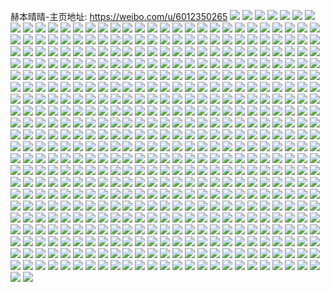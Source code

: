 赫本晴晴-主页地址: https://weibo.com/u/6012350265 
![](https://wx4.sinaimg.cn/mw2000/006yTcXnly1h8vmxw6qoqj32c0340x6q.jpg) 
![](https://wx4.sinaimg.cn/mw2000/006yTcXnly1h8vmymch4dj32c032tqv6.jpg) 
![](https://wx4.sinaimg.cn/mw2000/006yTcXnly1h8vmzm5c3tj32c033ye82.jpg) 
![](https://wx4.sinaimg.cn/mw2000/006yTcXnly1h8vmzrp50ij30mi0u0agr.jpg) 
![](https://wx4.sinaimg.cn/mw2000/006yTcXnly1h8n5w9a2ejj315m36ce81.jpg) 
![](https://wx4.sinaimg.cn/mw2000/006yTcXnly1h8n5wm4nonj30z136cb29.jpg) 
![](https://wx4.sinaimg.cn/mw2000/006yTcXnly1h8n5wr5y5wj324a36cqv6.jpg) 
![](https://wx4.sinaimg.cn/mw2000/006yTcXnly1h8n5w6uq0ej30xc3gwe81.jpg) 
![](https://wx4.sinaimg.cn/mw2000/006yTcXnly1h8n5we3m1cj30xc3rz4qq.jpg) 
![](https://wx4.sinaimg.cn/mw2000/006yTcXnly1h8n5wj3pcwj30xc3bbnpe.jpg) 
![](https://wx4.sinaimg.cn/mw2000/006yTcXnly1h8n5wswh3bj32c0340b2a.jpg) 
![](https://wx4.sinaimg.cn/mw2000/006yTcXnly1h8n5wtrzq2j32ps1j07wh.jpg) 
![](https://wx4.sinaimg.cn/mw2000/006yTcXnly1h8isolb5nqj32bu33rnpi.jpg) 
![](https://wx4.sinaimg.cn/mw2000/006yTcXnly1h8isor46woj32bu33r7wn.jpg) 
![](https://wx4.sinaimg.cn/mw2000/006yTcXnly1h7dwseg21wj32c02zhkjq.jpg) 
![](https://wx4.sinaimg.cn/mw2000/006yTcXnly1h75pypkv97j30u014l41w.jpg) 
![](https://wx4.sinaimg.cn/mw2000/006yTcXnly1h6w0ayoessj32dr3677b0.jpg) 
![](https://wx4.sinaimg.cn/mw2000/006yTcXnly1h6w0ajo56wj32dr367kjn.jpg) 
![](https://wx4.sinaimg.cn/mw2000/006yTcXnly1h6w0b8l1ftj315o334hb4.jpg) 
![](https://wx4.sinaimg.cn/mw2000/006yTcXnly1h6w0b9x26zj30qo1bfadp.jpg) 
![](https://wx4.sinaimg.cn/mw2000/006yTcXnly1h68xbtfipkj31n91t5qqe.jpg) 
![](https://wx4.sinaimg.cn/mw2000/006yTcXnly1h66j2odem4j32c03401kz.jpg) 
![](https://wx4.sinaimg.cn/mw2000/006yTcXnly1h66j2iwmebj32c02c0kjm.jpg) 
![](https://wx4.sinaimg.cn/mw2000/006yTcXnly1h66j2l8nj3j32801o0wml.jpg) 
![](https://wx4.sinaimg.cn/mw2000/006yTcXnly1h5p8erb22jj31400u013f.jpg) 
![](https://wx4.sinaimg.cn/mw2000/006yTcXnly1h5p8i6xoljj30u00xotk9.jpg) 
![](https://wx4.sinaimg.cn/mw2000/006yTcXnly1h5p8fxoywgj30u014047c.jpg) 
![](https://wx4.sinaimg.cn/mw2000/006yTcXnly1h5p8h8io6hj30u01187eh.jpg) 
![](https://wx4.sinaimg.cn/mw2000/006yTcXnly1h5p8fvod46j30u00zigv3.jpg) 
![](https://wx4.sinaimg.cn/mw2000/006yTcXnly1h5p8g619o4j30u0121tip.jpg) 
![](https://wx4.sinaimg.cn/mw2000/006yTcXnly1h5dn0yvt47j32c0340qv6.jpg) 
![](https://wx4.sinaimg.cn/mw2000/006yTcXnly1h5dn11xkrfj32c0340kjn.jpg) 
![](https://wx4.sinaimg.cn/mw2000/006yTcXnly1h5dn0vsaw0j32c0340x6r.jpg) 
![](https://wx4.sinaimg.cn/mw2000/006yTcXnly1h5dn289hkoj32c033z1kz.jpg) 
![](https://wx4.sinaimg.cn/mw2000/006yTcXnly1h46rvq41wvj30u0140ai1.jpg) 
![](https://wx4.sinaimg.cn/mw2000/006yTcXnly1h3lao6d163j31hc0u0ai6.jpg) 
![](https://wx4.sinaimg.cn/mw2000/006yTcXnly1h3crogdt2cj31o01mqx6p.jpg) 
![](https://wx4.sinaimg.cn/mw2000/006yTcXnly1h3crohtpv4j31o01o04qp.jpg) 
![](https://wx4.sinaimg.cn/mw2000/006yTcXnly1h34cli2g7lj30u00u0491.jpg) 
![](https://wx4.sinaimg.cn/mw2000/006yTcXnly1h2ryicrvgnj31o01z54qq.jpg) 
![](https://wx4.sinaimg.cn/mw2000/006yTcXnly1h173miapd8j327p2ybhdt.jpg) 
![](https://wx4.sinaimg.cn/mw2000/006yTcXnly1h173mkay68j327q33ynpe.jpg) 
![](https://wx4.sinaimg.cn/mw2000/006yTcXnly1h173ml52kzj329h30m4qq.jpg) 
![](https://wx4.sinaimg.cn/mw2000/006yTcXnly1h0fl8gkpscj30u00u0tke.jpg) 
![](https://wx4.sinaimg.cn/mw2000/006yTcXnly1h0fl8hjuiyj325s2vq4qs.jpg) 
![](https://wx4.sinaimg.cn/mw2000/006yTcXnly1h0bkrpsacrj325g25gqv6.jpg) 
![](https://wx4.sinaimg.cn/mw2000/006yTcXnly1h03qw4u10mj30u0140dpg.jpg) 
![](https://wx4.sinaimg.cn/mw2000/006yTcXnly1h03qw3ft4yj30u00zk44d.jpg) 
![](https://wx4.sinaimg.cn/mw2000/006yTcXnly1h03qw4619fj30u00u0qcm.jpg) 
![](https://wx4.sinaimg.cn/mw2000/006yTcXnly1h03qw7fw29j30u00u0440.jpg) 
![](https://wx4.sinaimg.cn/mw2000/006yTcXnly1h03qw5llevj30u0134tju.jpg) 
![](https://wx4.sinaimg.cn/mw2000/006yTcXnly1gzohipkhw3j31420u07cd.jpg) 
![](https://wx4.sinaimg.cn/mw2000/006yTcXnly1gzohiq96whj30u00u0467.jpg) 
![](https://wx4.sinaimg.cn/mw2000/006yTcXnly1gzkdm3urk3j30t00xate6.jpg) 
![](https://wx4.sinaimg.cn/mw2000/006yTcXnly1gzdyaracxcj33402c0qv7.jpg) 
![](https://wx4.sinaimg.cn/mw2000/006yTcXnly1gzdhf3tln6j30tz140n7y.jpg) 
![](https://wx4.sinaimg.cn/mw2000/006yTcXnly1gzdhfayekcj32c02c0u0x.jpg) 
![](https://wx4.sinaimg.cn/mw2000/006yTcXnly1gzdhf9yyu7j328d2sh7wh.jpg) 
![](https://wx4.sinaimg.cn/mw2000/006yTcXnly1gyzqijr2i3j31o02801kx.jpg) 
![](https://wx4.sinaimg.cn/mw2000/006yTcXnly1gyzqinp6xxj31o02804qp.jpg) 
![](https://wx4.sinaimg.cn/mw2000/006yTcXnly1gyzqirkroyj327n2rlb2b.jpg) 
![](https://wx4.sinaimg.cn/mw2000/006yTcXnly1gyzqilckkfj31kw35se83.jpg) 
![](https://wx4.sinaimg.cn/mw2000/006yTcXnly1gyospl2352j31o01mz4qp.jpg) 
![](https://wx4.sinaimg.cn/mw2000/006yTcXnly1gyospmt6dmj30k00k0do8.jpg) 
![](https://wx4.sinaimg.cn/mw2000/006yTcXnly1gyospn2hdbj30k00k0q5s.jpg) 
![](https://wx4.sinaimg.cn/mw2000/006yTcXnly1gyospkj0b0j31ei1eik9k.jpg) 
![](https://wx4.sinaimg.cn/mw2000/006yTcXnly1gy0v1rq8soj32b132px6r.jpg) 
![](https://wx4.sinaimg.cn/mw2000/006yTcXnly1gxkbscoc0oj30u013vqdq.jpg) 
![](https://wx4.sinaimg.cn/mw2000/006yTcXnly1gxkbsdqas6j30u0140k1f.jpg) 
![](https://wx4.sinaimg.cn/mw2000/006yTcXnly1gwxjznhbm7j32c02p64qu.jpg) 
![](https://wx4.sinaimg.cn/mw2000/006yTcXnly1gwxjzsrdazj32c0340e86.jpg) 
![](https://wx4.sinaimg.cn/mw2000/006yTcXnly1gwxjzw9v97j32bq2z47wk.jpg) 
![](https://wx4.sinaimg.cn/mw2000/006yTcXnly1gwxjzyfv2ej32c02nuhdu.jpg) 
![](https://wx4.sinaimg.cn/mw2000/006yTcXnly1gwxk18x8ewj32c02c0hdx.jpg) 
![](https://wx4.sinaimg.cn/mw2000/006yTcXnly1gwxk0yverdj329j29j7wi.jpg) 
![](https://wx4.sinaimg.cn/mw2000/006yTcXnly1gwv2oy7oxrj32c02c0hdv.jpg) 
![](https://wx4.sinaimg.cn/mw2000/006yTcXnly1gwv2ol98eoj31tu1o0x6p.jpg) 
![](https://wx4.sinaimg.cn/mw2000/006yTcXnly1gwv2osqhuij32c02bb7wi.jpg) 
![](https://wx4.sinaimg.cn/mw2000/006yTcXnly1gwv2qul2lpj31w21o07wh.jpg) 
![](https://wx4.sinaimg.cn/mw2000/006yTcXnly1gwv2olzf5lj31vu2f2e81.jpg) 
![](https://wx4.sinaimg.cn/mw2000/006yTcXnly1gwv2op2wpnj32c02c0b2a.jpg) 
![](https://wx4.sinaimg.cn/mw2000/006yTcXnly1gwv2ono5tej32a32a3x6p.jpg) 
![](https://wx4.sinaimg.cn/mw2000/006yTcXnly1gwv2s0sbj3j32c02c01kz.jpg) 
![](https://wx4.sinaimg.cn/mw2000/006yTcXnly1gwv2omqp0qj325s25s7wi.jpg) 
![](https://wx4.sinaimg.cn/mw2000/006yTcXnly1gwg8kcnl4gj30u00u07ar.jpg) 
![](https://wx4.sinaimg.cn/mw2000/006yTcXnly1gwg8kc4lzhj30u010m488.jpg) 
![](https://wx4.sinaimg.cn/mw2000/006yTcXnly1gwg8kaloxpj30u013nwmo.jpg) 
![](https://wx4.sinaimg.cn/mw2000/006yTcXnly1gwg8kcz9vaj30u00u0412.jpg) 
![](https://wx4.sinaimg.cn/mw2000/006yTcXnly1gwg8kb8socj30u0128dod.jpg) 
![](https://wx4.sinaimg.cn/mw2000/006yTcXnly1gwg8kdq2ffj30u014011z.jpg) 
![](https://wx4.sinaimg.cn/mw2000/006yTcXnly1gwg8ka0fl9j30u01404f2.jpg) 
![](https://wx4.sinaimg.cn/mw2000/006yTcXnly1gwg8keceqwj30u00u07bp.jpg) 
![](https://wx4.sinaimg.cn/mw2000/006yTcXnly1gwg8keu132j30u00u0dpm.jpg) 
![](https://wx4.sinaimg.cn/mw2000/006yTcXnly1gw4nemzmanj32c0340b2a.jpg) 
![](https://wx4.sinaimg.cn/mw2000/006yTcXnly1gw4nel2erbj32c02c07wi.jpg) 
![](https://wx4.sinaimg.cn/mw2000/006yTcXnly1gw4nep1g7gj32c033zqv6.jpg) 
![](https://wx4.sinaimg.cn/mw2000/006yTcXnly1gw4nerjilpj32662hau0y.jpg) 
![](https://wx4.sinaimg.cn/mw2000/006yTcXnly1gw4nejf2roj32c02c0e82.jpg) 
![](https://wx4.sinaimg.cn/mw2000/006yTcXnly1gw4nh94eeyj32c03407wj.jpg) 
![](https://wx4.sinaimg.cn/mw2000/006yTcXnly1gvyiklqvl3j31xo2b5hdv.jpg) 
![](https://wx4.sinaimg.cn/mw2000/006yTcXnly1gvohekykphj60u0140qau02.jpg) 
![](https://wx4.sinaimg.cn/mw2000/006yTcXnly1gvohelrvn6j60u0140jz202.jpg) 
![](https://wx4.sinaimg.cn/mw2000/006yTcXnly1gvoheld9bwj30u00u0n2j.jpg) 
![](https://wx4.sinaimg.cn/mw2000/006yTcXnly1gvohekile2j60u0141n4o02.jpg) 
![](https://wx4.sinaimg.cn/mw2000/006yTcXnly1gvh7t32vh9j61kz35snpe02.jpg) 
![](https://wx4.sinaimg.cn/mw2000/006yTcXnly1gvh7t6zdktj6340340hdx02.jpg) 
![](https://wx4.sinaimg.cn/mw2000/006yTcXnly1gvh7sxdi8uj613j100dre02.jpg) 
![](https://wx4.sinaimg.cn/mw2000/006yTcXnly1gvh7t9852tj62c02c0b2a02.jpg) 
![](https://wx4.sinaimg.cn/mw2000/006yTcXngy1gvh7udi6m2j62c02c0x6q02.jpg) 
![](https://wx4.sinaimg.cn/mw2000/006yTcXnly1gvh7swm52wj62c02c04qr02.jpg) 
![](https://wx4.sinaimg.cn/mw2000/006yTcXnly1gvh7tdkyuij62bq33me8402.jpg) 
![](https://wx4.sinaimg.cn/mw2000/006yTcXnly1gvh7ta92nej61mr1o0h8x02.jpg) 
![](https://wx4.sinaimg.cn/mw2000/006yTcXnly1gvh7tgqta5j63402c0e8302.jpg) 
![](https://wx4.sinaimg.cn/mw2000/006yTcXnly1gv8drlujxnj628p311u0x02.jpg) 
![](https://wx4.sinaimg.cn/mw2000/006yTcXnly1gv8drj87mdj32c0340qv5.jpg) 
![](https://wx4.sinaimg.cn/mw2000/006yTcXnly1gv8dri2g6kj62c02c04qq02.jpg) 
![](https://wx4.sinaimg.cn/mw2000/006yTcXnly1gv2l7w094bj62bw340kjp02.jpg) 
![](https://wx4.sinaimg.cn/mw2000/006yTcXnly1gv2l7x6yalj63402c07wh02.jpg) 
![](https://wx4.sinaimg.cn/mw2000/006yTcXnly1gv2l7yh2cxj63402c0kjl02.jpg) 
![](https://wx4.sinaimg.cn/mw2000/006yTcXnly1gv2lhygzqkj62c02c0x6q02.jpg) 
![](https://wx4.sinaimg.cn/mw2000/006yTcXnly1gv2ldhb9ltj32211nzb2b.jpg) 
![](https://wx4.sinaimg.cn/mw2000/006yTcXnly1gv2li09wotj62c02c07wi02.jpg) 
![](https://wx4.sinaimg.cn/mw2000/006yTcXnly1gv2ldgc5cvj31hc0u00xd.jpg) 
![](https://wx4.sinaimg.cn/mw2000/006yTcXnly1gv2li22ujmj32c02c0u0y.jpg) 
![](https://wx4.sinaimg.cn/mw2000/006yTcXnly1gv2l82w9gbj63402c01kx02.jpg) 
![](https://wx4.sinaimg.cn/mw2000/006yTcXnly1guz2spl5vaj613y0u0ah802.jpg) 
![](https://wx4.sinaimg.cn/mw2000/006yTcXnly1guz2sqfs6pj60u00u0jxo02.jpg) 
![](https://wx4.sinaimg.cn/mw2000/006yTcXnly1guz2sr9ov7j61400u07j302.jpg) 
![](https://wx4.sinaimg.cn/mw2000/006yTcXnly1guz2snsaksj60u0140q9202.jpg) 
![](https://wx4.sinaimg.cn/mw2000/006yTcXnly1guz2srz74yj60u00u013c02.jpg) 
![](https://wx4.sinaimg.cn/mw2000/006yTcXnly1guz2soo2bqj30u00u0n7x.jpg) 
![](https://wx4.sinaimg.cn/mw2000/006yTcXnly1guz2svxc3gj60u00u0qdj02.jpg) 
![](https://wx4.sinaimg.cn/mw2000/006yTcXnly1guz2xhzn5aj60u00u0n6k02.jpg) 
![](https://wx4.sinaimg.cn/mw2000/006yTcXnly1guz2sumoa5j30u00u0gyj.jpg) 
![](https://wx4.sinaimg.cn/mw2000/006yTcXngy1guwobhmwdvj63402c0wu702.jpg) 
![](https://wx4.sinaimg.cn/mw2000/006yTcXngy1guwoc46um4j60u012j17t02.jpg) 
![](https://wx4.sinaimg.cn/mw2000/006yTcXngy1guwobj8a2sj62a82u01ky02.jpg) 
![](https://wx4.sinaimg.cn/mw2000/006yTcXngy1guwobku83yj61mc1zye8102.jpg) 
![](https://wx4.sinaimg.cn/mw2000/006yTcXnly1gup21evjy4j61400u0gtd02.jpg) 
![](https://wx4.sinaimg.cn/mw2000/006yTcXnly1guomd7bh3hj60u0140ako02.jpg) 
![](https://wx4.sinaimg.cn/mw2000/006yTcXnly1guomd9gn4wj60u0140k0b02.jpg) 
![](https://wx4.sinaimg.cn/mw2000/006yTcXnly1guomd7sw5vj60u0140jrp02.jpg) 
![](https://wx4.sinaimg.cn/mw2000/006yTcXnly1guomd8tuhlj60u00u0thg02.jpg) 
![](https://wx4.sinaimg.cn/mw2000/006yTcXnly1gud43dax01j622f1o0e8102.jpg) 
![](https://wx4.sinaimg.cn/mw2000/006yTcXnly1gud43fk219j61rb2cfb2902.jpg) 
![](https://wx4.sinaimg.cn/mw2000/006yTcXnly1gud43grt6nj60wi17cn7s02.jpg) 
![](https://wx4.sinaimg.cn/mw2000/006yTcXnly1gud43p8xojj62bo32tnpf02.jpg) 
![](https://wx4.sinaimg.cn/mw2000/006yTcXnly1gud43hi1dxj62tc2401kx02.jpg) 
![](https://wx4.sinaimg.cn/mw2000/006yTcXnly1gud43ebnm8j60nd0ndn1f02.jpg) 
![](https://wx4.sinaimg.cn/mw2000/006yTcXnly1gud4d1nh3wj61351g712502.jpg) 
![](https://wx4.sinaimg.cn/mw2000/006yTcXnly1gud43mkkx5j63402c04qp02.jpg) 
![](https://wx4.sinaimg.cn/mw2000/006yTcXnly1gud43lf8bej62be340x6p02.jpg) 
![](https://wx4.sinaimg.cn/mw2000/006yTcXnly1gu6revcin0j30u0140k01.jpg) 
![](https://wx4.sinaimg.cn/mw2000/006yTcXnly1gtvrlhiur7j32cl34tu0x.jpg) 
![](https://wx4.sinaimg.cn/mw2000/006yTcXnly1gtvrlqrrl4j32c0341e81.jpg) 
![](https://wx4.sinaimg.cn/mw2000/006yTcXnly1gtvrlmtma0j32c03401kz.jpg) 
![](https://wx4.sinaimg.cn/mw2000/006yTcXnly1gtvrlnys89j32bz340qv5.jpg) 
![](https://wx4.sinaimg.cn/mw2000/006yTcXnly1gtvrloycpsj32c03407wh.jpg) 
![](https://wx4.sinaimg.cn/mw2000/006yTcXnly1gtvrlq0qyjj32c0340e81.jpg) 
![](https://wx4.sinaimg.cn/mw2000/006yTcXnly1gtrssnu0xaj30u00u0wm3.jpg) 
![](https://wx4.sinaimg.cn/mw2000/006yTcXnly1gtrssmqotij30u00u0n4a.jpg) 
![](https://wx4.sinaimg.cn/mw2000/006yTcXnly1gtrssoymdlj30u00u0do8.jpg) 
![](https://wx4.sinaimg.cn/mw2000/006yTcXnly1gtqgea0brfj31400u0tgu.jpg) 
![](https://wx4.sinaimg.cn/mw2000/006yTcXnly1gszxfys5hkj32862wt7wi.jpg) 
![](https://wx4.sinaimg.cn/mw2000/006yTcXnly1gsmcw978unj30u0140k2z.jpg) 
![](https://wx4.sinaimg.cn/mw2000/006yTcXnly1gsmcw6dismj31400u0guc.jpg) 
![](https://wx4.sinaimg.cn/mw2000/006yTcXnly1gsmcw7k9ocj30u0140qdv.jpg) 
![](https://wx4.sinaimg.cn/mw2000/006yTcXnly1gsmczcdtl0j31400u0jui.jpg) 
![](https://wx4.sinaimg.cn/mw2000/006yTcXnly1gsmcwokk8sj30u00u00yc.jpg) 
![](https://wx4.sinaimg.cn/mw2000/006yTcXnly1gsmcw5p2pwj31hc0u042a.jpg) 
![](https://wx4.sinaimg.cn/mw2000/006yTcXnly1gsmcwbod3mj30u00u0ajd.jpg) 
![](https://wx4.sinaimg.cn/mw2000/006yTcXnly1gsmcwas6xvj30u0140th6.jpg) 
![](https://wx4.sinaimg.cn/mw2000/006yTcXnly1gsmcwcu9xqj31400u0an2.jpg) 
![](https://wx4.sinaimg.cn/mw2000/006yTcXnly1gs0p6h3h6fj31sc2ds7wh.jpg) 
![](https://wx4.sinaimg.cn/mw2000/006yTcXnly1gs0p6qaywej33402c04qq.jpg) 
![](https://wx4.sinaimg.cn/mw2000/006yTcXnly1grx9utlz44j32c02pzkjo.jpg) 
![](https://wx4.sinaimg.cn/mw2000/006yTcXnly1grx9uv06r4j32442honpd.jpg) 
![](https://wx4.sinaimg.cn/mw2000/006yTcXnly1grx9v72ftvj31zk27u1kx.jpg) 
![](https://wx4.sinaimg.cn/mw2000/006yTcXnly1grx9uw1srjj32bz340hdt.jpg) 
![](https://wx4.sinaimg.cn/mw2000/006yTcXnly1grqxtat2b6j30u0140k0i.jpg) 
![](https://wx4.sinaimg.cn/mw2000/006yTcXnly1grqxtv6p4yj30u01400zj.jpg) 
![](https://wx4.sinaimg.cn/mw2000/006yTcXnly1grqxtketrdj30u01417bn.jpg) 
![](https://wx4.sinaimg.cn/mw2000/006yTcXnly1gr5z6eiamgj33402c04qq.jpg) 
![](https://wx4.sinaimg.cn/mw2000/006yTcXnly1gr5z8uupqaj30jj0e9k8s.jpg) 
![](https://wx4.sinaimg.cn/mw2000/006yTcXnly1gr5z6igpnyj33402c0b2a.jpg) 
![](https://wx4.sinaimg.cn/mw2000/006yTcXnly1gr5z6o16c8j32c0340hdv.jpg) 
![](https://wx4.sinaimg.cn/mw2000/006yTcXnly1gr5z6gk21uj3246246npd.jpg) 
![](https://wx4.sinaimg.cn/mw2000/006yTcXnly1gr5z6r2fuvj32c03407wk.jpg) 
![](https://wx4.sinaimg.cn/mw2000/006yTcXnly1gqud9h8qf2j30u0140wp3.jpg) 
![](https://wx4.sinaimg.cn/mw2000/006yTcXnly1gqq2scid9pj30wi17c4fs.jpg) 
![](https://wx4.sinaimg.cn/mw2000/006yTcXnly1gqjd6zkaopj30u00u0tf4.jpg) 
![](https://wx4.sinaimg.cn/mw2000/006yTcXnly1gqjd71zrrwj30u014o122.jpg) 
![](https://wx4.sinaimg.cn/mw2000/006yTcXnly1gqjd71b5gej30u011z10z.jpg) 
![](https://wx4.sinaimg.cn/mw2000/006yTcXnly1gqjd70fu6qj30u0140tew.jpg) 
![](https://wx4.sinaimg.cn/mw2000/006yTcXnly1gqbe9xkg3dj30u0140ti5.jpg) 
![](https://wx4.sinaimg.cn/mw2000/006yTcXnly1gqbe9w186dj30u00u1jxw.jpg) 
![](https://wx4.sinaimg.cn/mw2000/006yTcXnly1gqbe9wvogqj30u014a7f7.jpg) 
![](https://wx4.sinaimg.cn/mw2000/006yTcXnly1gqbe9zd8vyj31400u0tko.jpg) 
![](https://wx4.sinaimg.cn/mw2000/006yTcXnly1gqbea3f896j30u00u0dpo.jpg) 
![](https://wx4.sinaimg.cn/mw2000/006yTcXnly1gqbe9yg68ej30u00u07dt.jpg) 
![](https://wx4.sinaimg.cn/mw2000/006yTcXnly1gqbea21lvbj30u00u07ed.jpg) 
![](https://wx4.sinaimg.cn/mw2000/006yTcXnly1gqbedsvoadj31400u0tm6.jpg) 
![](https://wx4.sinaimg.cn/mw2000/006yTcXnly1gqbea42c55j30u01400zm.jpg) 
![](https://wx4.sinaimg.cn/mw2000/006yTcXnly1gqbea1d2p6j31400u049y.jpg) 
![](https://wx4.sinaimg.cn/mw2000/006yTcXnly1gqbeds1h7mj31400u0k0k.jpg) 
![](https://wx4.sinaimg.cn/mw2000/006yTcXnly1gqbegx8c2lj31400u07h4.jpg) 
![](https://wx4.sinaimg.cn/mw2000/006yTcXnly1gqbegwg9toj30u00u0480.jpg) 
![](https://wx4.sinaimg.cn/mw2000/006yTcXnly1gqbea2r2jrj30u00u0tit.jpg) 
![](https://wx4.sinaimg.cn/mw2000/006yTcXnly1gqbe9zymzkj30u00u0wlg.jpg) 
![](https://wx4.sinaimg.cn/mw2000/006yTcXnly1gq512aakc4j31q122hkjl.jpg) 
![](https://wx4.sinaimg.cn/mw2000/006yTcXnly1gq4cellqsmj30u0141k7j.jpg) 
![](https://wx4.sinaimg.cn/mw2000/006yTcXnly1gq4cemqjlmj30u011bwoy.jpg) 
![](https://wx4.sinaimg.cn/mw2000/006yTcXnly1gpq9mxrjrbj30u00ukk2b.jpg) 
![](https://wx4.sinaimg.cn/mw2000/006yTcXnly1gpq9mvwhchj30u00u14c9.jpg) 
![](https://wx4.sinaimg.cn/mw2000/006yTcXnly1gpq9mzemcfj31400u0k8k.jpg) 
![](https://wx4.sinaimg.cn/mw2000/006yTcXnly1gpfwkx2gorj32c02c0kjm.jpg) 
![](https://wx4.sinaimg.cn/mw2000/006yTcXnly1gpfwkugr03j31mc1mcqv8.jpg) 
![](https://wx4.sinaimg.cn/mw2000/006yTcXnly1gpfwkynmp0j32c02c01d7.jpg) 
![](https://wx4.sinaimg.cn/mw2000/006yTcXnly1gp5cp4k7c4j30u014017d.jpg) 
![](https://wx4.sinaimg.cn/mw2000/006yTcXnly1gp5cp9fmd3j31400u0wyg.jpg) 
![](https://wx4.sinaimg.cn/mw2000/006yTcXnly1gp5cp1t281j30u00u0qei.jpg) 
![](https://wx4.sinaimg.cn/mw2000/006yTcXnly1gp5cp30dzdj30u00u0n4s.jpg) 
![](https://wx4.sinaimg.cn/mw2000/006yTcXnly1gp5cp7rw0bj30u00u0aeu.jpg) 
![](https://wx4.sinaimg.cn/mw2000/006yTcXnly1gp5cp5po7wj30u00u0wnv.jpg) 
![](https://wx4.sinaimg.cn/mw2000/006yTcXnly1gp5cq52awbj30rs2bcb29.jpg) 
![](https://wx4.sinaimg.cn/mw2000/006yTcXnly1gp5cp73rnlj30u00u0qcs.jpg) 
![](https://wx4.sinaimg.cn/mw2000/006yTcXnly1gp5cptj66gj30rs4y9hdu.jpg) 
![](https://wx4.sinaimg.cn/mw2000/006yTcXnly1goyc88obzjj32c02c04qs.jpg) 
![](https://wx4.sinaimg.cn/mw2000/006yTcXnly1goyc8bhl7nj327o27o7wj.jpg) 
![](https://wx4.sinaimg.cn/mw2000/006yTcXnly1goyc85aqpej31cb1cb7wh.jpg) 
![](https://wx4.sinaimg.cn/mw2000/006yTcXnly1gouai0vut5j31oa146t9b.jpg) 
![](https://wx4.sinaimg.cn/mw2000/006yTcXnly1gouahxauexj31ls25skiq.jpg) 
![](https://wx4.sinaimg.cn/mw2000/006yTcXnly1gouahz1gy2j31mc25se81.jpg) 
![](https://wx4.sinaimg.cn/mw2000/006yTcXnly1gouai0g6v1j31mc25s4qp.jpg) 
![](https://wx4.sinaimg.cn/mw2000/006yTcXnly1gofem8mlxvj33402c04qp.jpg) 
![](https://wx4.sinaimg.cn/mw2000/006yTcXnly1goe1grvkh9j30zs0u07fw.jpg) 
![](https://wx4.sinaimg.cn/mw2000/006yTcXnly1go3h7gje6lj33402c07wm.jpg) 
![](https://wx4.sinaimg.cn/mw2000/006yTcXnly1go3h87ob9aj31k8230qv6.jpg) 
![](https://wx4.sinaimg.cn/mw2000/006yTcXnly1go3h7a7ybqj33402c0u0y.jpg) 
![](https://wx4.sinaimg.cn/mw2000/006yTcXnly1go3h76nwxfj33402c0b2b.jpg) 
![](https://wx4.sinaimg.cn/mw2000/006yTcXnly1go3h7li7woj31o01o0e82.jpg) 
![](https://wx4.sinaimg.cn/mw2000/006yTcXnly1go3h7o16y2j33402c0b2a.jpg) 
![](https://wx4.sinaimg.cn/mw2000/006yTcXnly1gnu7st19jnj31sg2dse81.jpg) 
![](https://wx4.sinaimg.cn/mw2000/006yTcXnly1gnoj4pr4szj30rs15ue22.jpg) 
![](https://wx4.sinaimg.cn/mw2000/006yTcXnly1gnoj5iq243j31o01o0b29.jpg) 
![](https://wx4.sinaimg.cn/mw2000/006yTcXnly1gnoj50m1tij30rs15odt3.jpg) 
![](https://wx4.sinaimg.cn/mw2000/006yTcXnly1gnoj4ya2nnj32301k8qv6.jpg) 
![](https://wx4.sinaimg.cn/mw2000/006yTcXnly1gnoj58bwblj30rs3h0kjl.jpg) 
![](https://wx4.sinaimg.cn/mw2000/006yTcXnly1gnojhpm7avj31o01o04qp.jpg) 
![](https://wx4.sinaimg.cn/mw2000/006yTcXnly1gnoj5dbdqyj31fn1fnnpd.jpg) 
![](https://wx4.sinaimg.cn/mw2000/006yTcXnly1gnoj5f1tjwj316m16mtvz.jpg) 
![](https://wx4.sinaimg.cn/mw2000/006yTcXnly1gnoj4rwwy6j30rs15otkh.jpg) 
![](https://wx4.sinaimg.cn/mw2000/006yTcXnly1gnojpkma33j33402c01ky.jpg) 
![](https://wx4.sinaimg.cn/mw2000/006yTcXnly1gnojpdsc2bj33402c0u0z.jpg) 
![](https://wx4.sinaimg.cn/mw2000/006yTcXnly1gnojpsfup9j33402c0b2a.jpg) 
![](https://wx4.sinaimg.cn/mw2000/006yTcXnly1gnhp6n4e9xj30pr05u3zo.jpg) 
![](https://wx4.sinaimg.cn/mw2000/006yTcXnly1gn3pkct95fj32c02c04qp.jpg) 
![](https://wx4.sinaimg.cn/mw2000/006yTcXnly1gmiy30xu8rj31lf1lf7wh.jpg) 
![](https://wx4.sinaimg.cn/mw2000/006yTcXnly1gmiy2d0wa2j31gp1gghdt.jpg) 
![](https://wx4.sinaimg.cn/mw2000/006yTcXnly1gmiy20z6azj31n71cdnpd.jpg) 
![](https://wx4.sinaimg.cn/mw2000/006yTcXnly1gmiy1softoj33402c0qv7.jpg) 
![](https://wx4.sinaimg.cn/mw2000/006yTcXnly1gmiy37pbj4j31sg1sg4qp.jpg) 
![](https://wx4.sinaimg.cn/mw2000/006yTcXnly1gmiy35bvb9j32c02c0h7r.jpg) 
![](https://wx4.sinaimg.cn/mw2000/006yTcXnly1gmbwhotomij32301k87wi.jpg) 
![](https://wx4.sinaimg.cn/mw2000/006yTcXnly1gm7k4pr1xpj30u00u0jrg.jpg) 
![](https://wx4.sinaimg.cn/mw2000/006yTcXnly1gm7h9kl04kj33402c01kz.jpg) 
![](https://wx4.sinaimg.cn/mw2000/006yTcXnly1gm7h9mufqwj33402c0e81.jpg) 
![](https://wx4.sinaimg.cn/mw2000/006yTcXnly1gm7h9p3umtj31mc17qhdt.jpg) 
![](https://wx4.sinaimg.cn/mw2000/006yTcXnly1gm7ha1590rj30v91jl7wq.jpg) 
![](https://wx4.sinaimg.cn/mw2000/006yTcXnly1glvs993rrcj32n21zaqv5.jpg) 
![](https://wx4.sinaimg.cn/mw2000/006yTcXnly1gloqicf0luj32c02c0guc.jpg) 
![](https://wx4.sinaimg.cn/mw2000/006yTcXnly1gloqinp99hj33402c01kz.jpg) 
![](https://wx4.sinaimg.cn/mw2000/006yTcXnly1gloqioia3pj30pp0ppjwx.jpg) 
![](https://wx4.sinaimg.cn/mw2000/006yTcXnly1glmli6emk0j32c02c07wi.jpg) 
![](https://wx4.sinaimg.cn/mw2000/006yTcXnly1glmli3jcwkj33402c07wh.jpg) 
![](https://wx4.sinaimg.cn/mw2000/006yTcXngy1gl3po3chdlj32301k8kjm.jpg) 
![](https://wx4.sinaimg.cn/mw2000/006yTcXngy1gl3po4j39vj324o24okjl.jpg) 
![](https://wx4.sinaimg.cn/mw2000/006yTcXngy1gl3po7xt4sj30tz13ix3y.jpg) 
![](https://wx4.sinaimg.cn/mw2000/006yTcXngy1gl3po6yo84j32bl2blhdu.jpg) 
![](https://wx4.sinaimg.cn/mw2000/006yTcXnly1gksgrwwi2kj32301k81ky.jpg) 
![](https://wx4.sinaimg.cn/mw2000/006yTcXnly1gkkagp4y7uj33402c0npd.jpg) 
![](https://wx4.sinaimg.cn/mw2000/006yTcXnly1gkkagy165bj32532i14qp.jpg) 
![](https://wx4.sinaimg.cn/mw2000/006yTcXnly1gkkagru0vyj33402c04qp.jpg) 
![](https://wx4.sinaimg.cn/mw2000/006yTcXnly1gkkagwgw3uj32a72mm4qp.jpg) 
![](https://wx4.sinaimg.cn/mw2000/006yTcXnly1gkkagmc362j32c02c04qp.jpg) 
![](https://wx4.sinaimg.cn/mw2000/006yTcXnly1gkkaguomm8j324f2a17wh.jpg) 
![](https://wx4.sinaimg.cn/mw2000/006yTcXnly1gkehpq3iwzj32172athdt.jpg) 
![](https://wx4.sinaimg.cn/mw2000/006yTcXnly1gkehpr7uo8j32c02c0hdu.jpg) 
![](https://wx4.sinaimg.cn/mw2000/006yTcXnly1gkehrrcww7j30u00u07wh.jpg) 
![](https://wx4.sinaimg.cn/mw2000/006yTcXnly1gkehpu0cohj32c02c0hcw.jpg) 
![](https://wx4.sinaimg.cn/mw2000/006yTcXnly1gkehpp4mxpj32c02c0kjl.jpg) 
![](https://wx4.sinaimg.cn/mw2000/006yTcXnly1gkehr7j6kfj31zk1hn4qq.jpg) 
![](https://wx4.sinaimg.cn/mw2000/006yTcXnly1gkal9gsfmnj31hn1zkb29.jpg) 
![](https://wx4.sinaimg.cn/mw2000/006yTcXnly1gk9fbmhxeoj30u014049u.jpg) 
![](https://wx4.sinaimg.cn/mw2000/006yTcXnly1gk54yofvx5j31sm1hob2a.jpg) 
![](https://wx4.sinaimg.cn/mw2000/006yTcXnly1gk54ggwckoj31k81lnhdu.jpg) 
![](https://wx4.sinaimg.cn/mw2000/006yTcXnly1gk54yrw7dsj31zk1hn1kz.jpg) 
![](https://wx4.sinaimg.cn/mw2000/006yTcXnly1gk482ki47aj312i0loaes.jpg) 
![](https://wx4.sinaimg.cn/mw2000/006yTcXnly1gjuvevf4osj31hn1hn4qq.jpg) 
![](https://wx4.sinaimg.cn/mw2000/006yTcXnly1gjuvewc5x1j31ma1mahdt.jpg) 
![](https://wx4.sinaimg.cn/mw2000/006yTcXnly1gjuvf17jvtj30u00q3dvy.jpg) 
![](https://wx4.sinaimg.cn/mw2000/006yTcXnly1gjo73df7rxj31tp1d9hdu.jpg) 
![](https://wx4.sinaimg.cn/mw2000/006yTcXnly1gjo738q6nhj30u00u0whm.jpg) 
![](https://wx4.sinaimg.cn/mw2000/006yTcXnly1gjo75521c1j30u00u00xa.jpg) 
![](https://wx4.sinaimg.cn/mw2000/006yTcXnly1gjo73apmzij31g01g0x6p.jpg) 
![](https://wx4.sinaimg.cn/mw2000/006yTcXnly1gjiaajv5guj30bz0bb11d.jpg) 
![](https://wx4.sinaimg.cn/mw2000/006yTcXnly1gjiaakx9yzj31zk1hou0y.jpg) 
![](https://wx4.sinaimg.cn/mw2000/006yTcXnly1gjiaaj490vj32y42zjx6q.jpg) 
![](https://wx4.sinaimg.cn/mw2000/006yTcXnly1gjiaafwwmuj30u00u0te2.jpg) 
![](https://wx4.sinaimg.cn/mw2000/006yTcXnly1gjb8dgaqyyj32c02c04qp.jpg) 
![](https://wx4.sinaimg.cn/mw2000/006yTcXnly1gjb8dh0pskj328m28mb29.jpg) 
![](https://wx4.sinaimg.cn/mw2000/006yTcXnly1gjb8h8jhy1j31sg1sgttt.jpg) 
![](https://wx4.sinaimg.cn/mw2000/006yTcXnly1gjb8djfruaj32c02c0kjm.jpg) 
![](https://wx4.sinaimg.cn/mw2000/006yTcXnly1gj5kx79ihxj33262c0e83.jpg) 
![](https://wx4.sinaimg.cn/mw2000/006yTcXnly1gisfk1r3cwj31zk1ho1kx.jpg) 
![](https://wx4.sinaimg.cn/mw2000/006yTcXnly1gisfk671tbj31o01o0b29.jpg) 
![](https://wx4.sinaimg.cn/mw2000/006yTcXnly1gisfk14zasj31wg1ho4qp.jpg) 
![](https://wx4.sinaimg.cn/mw2000/006yTcXnly1gisfk88rldj33402c07wh.jpg) 
![](https://wx4.sinaimg.cn/mw2000/006yTcXnly1gisfk24nf7j33402c0nbt.jpg) 
![](https://wx4.sinaimg.cn/mw2000/006yTcXnly1gisfjz34e5j33402c0kjl.jpg) 
![](https://wx4.sinaimg.cn/mw2000/006yTcXnly1gisfk4w65zj32c02c01kx.jpg) 
![](https://wx4.sinaimg.cn/mw2000/006yTcXnly1gisfk7ig1oj32eu246kjl.jpg) 
![](https://wx4.sinaimg.cn/mw2000/006yTcXnly1gisfq45gucj30r30fxgpd.jpg) 
![](https://wx4.sinaimg.cn/mw2000/006yTcXnly1gibchdssz2j31o01o01ky.jpg) 
![](https://wx4.sinaimg.cn/mw2000/006yTcXnly1gi7qpcvsm6j31sg2ds7wh.jpg) 
![](https://wx4.sinaimg.cn/mw2000/006yTcXnly1gi7qp6zbwaj31sg2dshdt.jpg) 
![](https://wx4.sinaimg.cn/mw2000/006yTcXnly1gi7qoyecbkj31ka1kaqv6.jpg) 
![](https://wx4.sinaimg.cn/mw2000/006yTcXnly1gi7qomp7z2j31o01o07wh.jpg) 
![](https://wx4.sinaimg.cn/mw2000/006yTcXnly1ghzjz8g442j31no1yfawl.jpg) 
![](https://wx4.sinaimg.cn/mw2000/006yTcXnly1ghzjz5xh7bj328e26k7wi.jpg) 
![](https://wx4.sinaimg.cn/mw2000/006yTcXnly1ghzjzdia8sj32c02c01kx.jpg) 
![](https://wx4.sinaimg.cn/mw2000/006yTcXnly1ghzjzarf3jj30rs334hdt.jpg) 
![](https://wx4.sinaimg.cn/mw2000/006yTcXnly1ghu5tb0iwtj31zk1hohdt.jpg) 
![](https://wx4.sinaimg.cn/mw2000/006yTcXnly1ghu5t588n1j32c02c0kjl.jpg) 
![](https://wx4.sinaimg.cn/mw2000/006yTcXnly1ghu5t6fbipj325u25ub29.jpg) 
![](https://wx4.sinaimg.cn/mw2000/006yTcXnly1ghu5t7vgk0j32bc3h0npe.jpg) 
![](https://wx4.sinaimg.cn/mw2000/006yTcXnly1ghu5t3eq6ej32bc3h0u0y.jpg) 
![](https://wx4.sinaimg.cn/mw2000/006yTcXnly1ghu5t9v2e0j31zk1ho1kz.jpg) 
![](https://wx4.sinaimg.cn/mw2000/006yTcXnly1ghqdc10088j31zk1hn1kx.jpg) 
![](https://wx4.sinaimg.cn/mw2000/006yTcXnly1ghqdc3mhcbj32c02c0b2a.jpg) 
![](https://wx4.sinaimg.cn/mw2000/006yTcXnly1ghqdc2ftrbj33402cc4qs.jpg) 
![](https://wx4.sinaimg.cn/mw2000/006yTcXnly1ghqdc9a0ppj33402c07wh.jpg) 
![](https://wx4.sinaimg.cn/mw2000/006yTcXnly1ghqdc4vufdj33402c04qr.jpg) 
![](https://wx4.sinaimg.cn/mw2000/006yTcXnly1ghqdcaprqhj33402cwx6r.jpg) 
![](https://wx4.sinaimg.cn/mw2000/006yTcXnly1ghqdc640ndj33402c01ky.jpg) 
![](https://wx4.sinaimg.cn/mw2000/006yTcXnly1ghqdc76b9pj33402c01ky.jpg) 
![](https://wx4.sinaimg.cn/mw2000/006yTcXnly1ghqdc8hi4vj33402c07wi.jpg) 
![](https://wx4.sinaimg.cn/mw2000/006yTcXnly1ghnoz7mdwfj31zk1ho7wh.jpg) 
![](https://wx4.sinaimg.cn/mw2000/006yTcXnly1ghnozyhdl5j30ty0zskjl.jpg) 
![](https://wx4.sinaimg.cn/mw2000/006yTcXnly1ghnoza7snsj31x91x9e81.jpg) 
![](https://wx4.sinaimg.cn/mw2000/006yTcXnly1ghnozb6n8hj30rs3uw7wi.jpg) 
![](https://wx4.sinaimg.cn/mw2000/006yTcXnly1ghal4bx2aqj31k41k4hco.jpg) 
![](https://wx4.sinaimg.cn/mw2000/006yTcXnly1ghal4b7pgrj315i15ihai.jpg) 
![](https://wx4.sinaimg.cn/mw2000/006yTcXnly1ghal4coxmkj31k41k4x0i.jpg) 
![](https://wx4.sinaimg.cn/mw2000/006yTcXnly1gh2fj4ab2kj31ow1s24o6.jpg) 
![](https://wx4.sinaimg.cn/mw2000/006yTcXnly1gh2fizrh9qj31ks1lg7wh.jpg) 
![](https://wx4.sinaimg.cn/mw2000/006yTcXnly1ggrqxwbx1hj323d23d1ky.jpg) 
![](https://wx4.sinaimg.cn/mw2000/006yTcXnly1ggrqxqah7rj33402c0b2c.jpg) 
![](https://wx4.sinaimg.cn/mw2000/006yTcXnly1ggrqxzgs7bj31xf1xfhdt.jpg) 
![](https://wx4.sinaimg.cn/mw2000/006yTcXnly1ggrqxeyilij32c02c0hdt.jpg) 
![](https://wx4.sinaimg.cn/mw2000/006yTcXnly1gglt0ijw6mj30rs2654qp.jpg) 
![](https://wx4.sinaimg.cn/mw2000/006yTcXnly1gglt0kplvdj30rs28b7wh.jpg) 
![](https://wx4.sinaimg.cn/mw2000/006yTcXnly1ggltkjgnuxj32801o0x6p.jpg) 
![](https://wx4.sinaimg.cn/mw2000/006yTcXnly1ggltklro6kj32801o0npd.jpg) 
![](https://wx4.sinaimg.cn/mw2000/006yTcXnly1gg53zxjwggj31zk1zkqv5.jpg) 
![](https://wx4.sinaimg.cn/mw2000/006yTcXnly1gg53zv4mb4j321i21inpd.jpg) 
![](https://wx4.sinaimg.cn/mw2000/006yTcXnly1gg53ztfb3pj32c02c0kjm.jpg) 
![](https://wx4.sinaimg.cn/mw2000/006yTcXnly1gg53zhwz4dj31o01o0npd.jpg) 
![](https://wx4.sinaimg.cn/mw2000/006yTcXnly1gg53zk74w0j31f724tx6p.jpg) 
![](https://wx4.sinaimg.cn/mw2000/006yTcXnly1gg53zezaxwj31o01o0hdw.jpg) 
![](https://wx4.sinaimg.cn/mw2000/006yTcXnly1gg53zr5f22j32c02c0qv6.jpg) 
![](https://wx4.sinaimg.cn/mw2000/006yTcXnly1gg53zmxgv9j32c02c0qv6.jpg) 
![](https://wx4.sinaimg.cn/mw2000/006yTcXnly1gg53zoo2fhj31o01o0npd.jpg) 
![](https://wx4.sinaimg.cn/mw2000/006yTcXnly1gfzudovgrtj33402c04qp.jpg) 
![](https://wx4.sinaimg.cn/mw2000/006yTcXnly1gfzudnncwjj31o01o0u0x.jpg) 
![](https://wx4.sinaimg.cn/mw2000/006yTcXnly1gfzudmyewdj328l28le81.jpg) 
![](https://wx4.sinaimg.cn/mw2000/006yTcXnly1gfzudr4ra9j32c02c0u0y.jpg) 
![](https://wx4.sinaimg.cn/mw2000/006yTcXnly1gfzudqcpk1j30n20n2myp.jpg) 
![](https://wx4.sinaimg.cn/mw2000/006yTcXnly1gfzufr14z3j313y0tzkfj.jpg) 
![](https://wx4.sinaimg.cn/mw2000/006yTcXnly1gfzumbzry5j31o01o0b29.jpg) 
![](https://wx4.sinaimg.cn/mw2000/006yTcXnly1gfzuffvl6rj31400u04c0.jpg) 
![](https://wx4.sinaimg.cn/mw2000/006yTcXnly1gfr3sztvsfj30uo0n0tix.jpg) 
![](https://wx4.sinaimg.cn/mw2000/006yTcXnly1gfr3t7qlxhj33402c0kjl.jpg) 
![](https://wx4.sinaimg.cn/mw2000/006yTcXnly1gfr3t46ohgj33402c0qv6.jpg) 
![](https://wx4.sinaimg.cn/mw2000/006yTcXnly1gfr3t0r9n0j32c0340u0x.jpg) 
![](https://wx4.sinaimg.cn/mw2000/006yTcXnly1gfr3szdh5kj31nz1nznpd.jpg) 
![](https://wx4.sinaimg.cn/mw2000/006yTcXnly1gfr3t70g0wj32062o8b29.jpg) 
![](https://wx4.sinaimg.cn/mw2000/006yTcXnly1gfr3t2uz01j32c02c04qr.jpg) 
![](https://wx4.sinaimg.cn/mw2000/006yTcXnly1gfr3t56sgsj32c02c0wm7.jpg) 
![](https://wx4.sinaimg.cn/mw2000/006yTcXnly1gfr3sxqdt6j3192192nfe.jpg) 
![](https://wx4.sinaimg.cn/mw2000/006yTcXnly1gfe4mh7nekj326f26fnpd.jpg) 
![](https://wx4.sinaimg.cn/mw2000/006yTcXnly1gf9rpx3z64j31o01o0hdu.jpg) 
![](https://wx4.sinaimg.cn/mw2000/006yTcXnly1getmo42t00j31jl0v9npi.jpg) 
![](https://wx4.sinaimg.cn/mw2000/006yTcXnly1gduqdumb11j32c0340u10.jpg) 
![](https://wx4.sinaimg.cn/mw2000/006yTcXnly1gduqdwvnrej31l41l47wh.jpg) 
![](https://wx4.sinaimg.cn/mw2000/006yTcXnly1gduqe0herzj32c0340b2b.jpg) 
![](https://wx4.sinaimg.cn/mw2000/006yTcXnly1gduqe7yx2nj327p1lxnpd.jpg) 
![](https://wx4.sinaimg.cn/mw2000/006yTcXnly1gduqe5v1oyj32u22c0e85.jpg) 
![](https://wx4.sinaimg.cn/mw2000/006yTcXnly1gduqmg27oqj32c02c07wj.jpg) 
![](https://wx4.sinaimg.cn/mw2000/006yTcXnly1gdtm1dcr59j322q2zzkjl.jpg) 
![](https://wx4.sinaimg.cn/mw2000/006yTcXnly1gdtm1e47wjj31cu1wyh5a.jpg) 
![](https://wx4.sinaimg.cn/mw2000/006yTcXnly1gdtm1endelj30jo0jnq4g.jpg) 
![](https://wx4.sinaimg.cn/mw2000/006yTcXnly1gcuvcrbju6j33402c0qv6.jpg) 
![](https://wx4.sinaimg.cn/mw2000/006yTcXnly1gcuvcylkpyj33402c01kz.jpg) 
![](https://wx4.sinaimg.cn/mw2000/006yTcXnly1gcuvd14oe7j33402c0e81.jpg) 
![](https://wx4.sinaimg.cn/mw2000/006yTcXnly1gcd9df9wrzj313g13f7jb.jpg) 
![](https://wx4.sinaimg.cn/mw2000/006yTcXnly1gbk8weo5p1j328m28m1ky.jpg) 
![](https://wx4.sinaimg.cn/mw2000/006yTcXnly1gbk8wh3tznj32c02c04qq.jpg) 
![](https://wx4.sinaimg.cn/mw2000/006yTcXnly1gbk8wdjxyhj32c02c04qq.jpg) 
![](https://wx4.sinaimg.cn/mw2000/006yTcXnly1gbk8whok7uj31ec1eckcl.jpg) 
![](https://wx4.sinaimg.cn/mw2000/006yTcXnly1gaysgl23w3j31o01o07wi.jpg) 
![](https://wx4.sinaimg.cn/mw2000/006yTcXnly1gagcof26wfj30rs15pk2k.jpg) 
![](https://wx4.sinaimg.cn/mw2000/006yTcXnly1gagcoizeq6j316o1ku4qp.jpg) 
![](https://wx4.sinaimg.cn/mw2000/006yTcXnly1gagcoc4o3gj316o1kue7b.jpg) 
![](https://wx4.sinaimg.cn/mw2000/006yTcXnly1gagcomqugej316o1kunpd.jpg) 
![](https://wx4.sinaimg.cn/mw2000/006yTcXnly1gagcou0o5sj32vt1d8x6p.jpg) 
![](https://wx4.sinaimg.cn/mw2000/006yTcXnly1gagcoxeg28j33402c0hdt.jpg) 
![](https://wx4.sinaimg.cn/mw2000/006yTcXnly1gaafpv8v6kj31zk1zk1ky.jpg) 
![](https://wx4.sinaimg.cn/mw2000/006yTcXnly1gaafpsg7xyj32822824qp.jpg) 
![](https://wx4.sinaimg.cn/mw2000/006yTcXnly1gaafppvochj32c02c0kjm.jpg) 
![](https://wx4.sinaimg.cn/mw2000/006yTcXnly1gaafprq6ysj32bo2ck1ky.jpg) 
![](https://wx4.sinaimg.cn/mw2000/006yTcXnly1gaafpufstyj32c02c0hdu.jpg) 
![](https://wx4.sinaimg.cn/mw2000/006yTcXnly1gaafpx2qvdj32bo2bokjm.jpg) 
![](https://wx4.sinaimg.cn/mw2000/006yTcXnly1ga6x2hhoh2j32801o0e81.jpg) 
![](https://wx4.sinaimg.cn/mw2000/006yTcXnly1ga6x2fo99nj32c02cwe81.jpg) 
![](https://wx4.sinaimg.cn/mw2000/006yTcXnly1ga6x2f4grjj31mc1mcwxl.jpg) 
![](https://wx4.sinaimg.cn/mw2000/006yTcXnly1ga6x2gt19bj316o1ku7wh.jpg) 
![](https://wx4.sinaimg.cn/mw2000/006yTcXnly1ga28a6tir2j31ho1ho4qq.jpg) 
![](https://wx4.sinaimg.cn/mw2000/006yTcXnly1ga28a7mmsdj31o01o07wi.jpg) 
![](https://wx4.sinaimg.cn/mw2000/006yTcXnly1ga28a8bn1nj31ii1iju0x.jpg) 
![](https://wx4.sinaimg.cn/mw2000/006yTcXnly1g9xr5t2492j31ig20mqv5.jpg) 
![](https://wx4.sinaimg.cn/mw2000/006yTcXnly1g9xr9xx97ej30qj11d15l.jpg) 
![](https://wx4.sinaimg.cn/mw2000/006yTcXnly1g9xr50ockuj30yx1al7wh.jpg) 
![](https://wx4.sinaimg.cn/mw2000/006yTcXnly1g9xr4ig3b5j30v90v90yv.jpg) 
![](https://wx4.sinaimg.cn/mw2000/006yTcXnly1g8mtrdea1aj32c02c0hdw.jpg) 
![](https://wx4.sinaimg.cn/mw2000/006yTcXnly1g8mtrezuflj32c02c0npf.jpg) 
![](https://wx4.sinaimg.cn/mw2000/006yTcXnly1g8mtrhr0dnj32c02c04qt.jpg) 
![](https://wx4.sinaimg.cn/mw2000/006yTcXnly1g8mtrkl5g7j33402c0hdz.jpg) 
![](https://wx4.sinaimg.cn/mw2000/006yTcXnly1g8mtrg2dt7j327u1o0x6p.jpg) 
![](https://wx4.sinaimg.cn/mw2000/006yTcXnly1g8mtrbaz86j32tq248qv6.jpg) 
![](https://wx4.sinaimg.cn/mw2000/006yTcXnly1g8mtrm0qfkj3292292hdu.jpg) 
![](https://wx4.sinaimg.cn/mw2000/006yTcXnly1g8mttbu95zj32c02c0b29.jpg) 
![](https://wx4.sinaimg.cn/mw2000/006yTcXnly1g8mtvyhcc8j30hu08ewf6.jpg) 
![](https://wx4.sinaimg.cn/mw2000/006yTcXnly1g8lbkb6estj30rs16gb18.jpg) 
![](https://wx4.sinaimg.cn/mw2000/006yTcXnly1g8lbkg8zn1j30rs1su7wh.jpg) 
![](https://wx4.sinaimg.cn/mw2000/006yTcXnly1g8lbks4stoj30rs2n6b29.jpg) 
![](https://wx4.sinaimg.cn/mw2000/006yTcXnly1g8lbk9eo1sj30rs1roazx.jpg) 
![](https://wx4.sinaimg.cn/mw2000/006yTcXnly1g8lbkpa5d2j32bz2vhnpf.jpg) 
![](https://wx4.sinaimg.cn/mw2000/006yTcXnly1g8lbqpl49cj30rs1codzc.jpg) 
![](https://wx4.sinaimg.cn/mw2000/006yTcXnly1g8lbqc30l2j316o1kukjl.jpg) 
![](https://wx4.sinaimg.cn/mw2000/006yTcXnly1g8lbq1jbeyj32c02c01kx.jpg) 
![](https://wx4.sinaimg.cn/mw2000/006yTcXnly1g8lbkdrk1gj316o1ku1kx.jpg) 
![](https://wx4.sinaimg.cn/mw2000/006yTcXnly1g63phnz0axj32tp258hdt.jpg) 
![](https://wx4.sinaimg.cn/mw2000/006yTcXnly1g63pgouimpj32tc240x6p.jpg) 
![](https://wx4.sinaimg.cn/mw2000/006yTcXnly1g63pixrr7xj32re22c4qp.jpg) 
![](https://wx4.sinaimg.cn/mw2000/006yTcXnly1g63pfj2bbhj33402c01ky.jpg) 
![](https://wx4.sinaimg.cn/mw2000/006yTcXnly1g63pjtdp0jj32bo1zo4qq.jpg) 
![](https://wx4.sinaimg.cn/mw2000/006yTcXnly1g63pgd660yj33402dxe82.jpg) 
![](https://wx4.sinaimg.cn/mw2000/006yTcXnly1g63phf2se4j31xw21le81.jpg) 
![](https://wx4.sinaimg.cn/mw2000/006yTcXnly1g63pis9w5yj32qk23zhdu.jpg) 
![](https://wx4.sinaimg.cn/mw2000/006yTcXnly1g63pflwz5qj31400u0gp3.jpg) 
![](https://wx4.sinaimg.cn/mw2000/006yTcXnly1g523n3i821j31kz1kz7wh.jpg) 
![](https://wx4.sinaimg.cn/mw2000/006yTcXnly1g523mw8lmfj31sg1sg4l8.jpg) 
![](https://wx4.sinaimg.cn/mw2000/006yTcXnly1g523nct3eqj33402c04qq.jpg) 
![](https://wx4.sinaimg.cn/mw2000/006yTcXnly1g523n4ztscj31o01o07wh.jpg) 
![](https://wx4.sinaimg.cn/mw2000/006yTcXnly1g523n1krkvj333y1xsnpe.jpg) 
![](https://wx4.sinaimg.cn/mw2000/006yTcXnly1g523mya88nj31j41j4u0y.jpg) 
![](https://wx4.sinaimg.cn/mw2000/006yTcXnly1g523ofvu8dj33402c0hdt.jpg) 
![](https://wx4.sinaimg.cn/mw2000/006yTcXnly1g523ngt1aej31hc13z42s.jpg) 
![](https://wx4.sinaimg.cn/mw2000/006yTcXnly1g524j4recoj32tq2484qp.jpg) 
![](https://wx4.sinaimg.cn/mw2000/006yTcXnly1g4zak3rqu8j31400u0tbb.jpg) 
![](https://wx4.sinaimg.cn/mw2000/006yTcXnly1g4zak3fk7oj30u00u040j.jpg) 
![](https://wx4.sinaimg.cn/mw2000/006yTcXnly1g4zak33aizj31400u0436.jpg) 
![](https://wx4.sinaimg.cn/mw2000/006yTcXnly1g4zajgqwanj31hc0u0gwh.jpg) 
![](https://wx4.sinaimg.cn/mw2000/006yTcXnly1g4zaji732aj31400u042z.jpg) 
![](https://wx4.sinaimg.cn/mw2000/006yTcXnly1g4zajf1x38j31400u0n2v.jpg) 
![](https://wx4.sinaimg.cn/mw2000/006yTcXnly1g4zajhm8l5j31400u00ys.jpg) 
![](https://wx4.sinaimg.cn/mw2000/006yTcXnly1g4zapnd4a8j312v0u0ds7.jpg) 
![](https://wx4.sinaimg.cn/mw2000/006yTcXnly1g4zak2i6ptj30u0140tnz.jpg) 
![](https://wx4.sinaimg.cn/mw2000/006yTcXnly1g4fefn0vogj30u00u0q7i.jpg) 
![](https://wx4.sinaimg.cn/mw2000/006yTcXnly1g4api9pztyj313i0u0qhf.jpg) 
![](https://wx4.sinaimg.cn/mw2000/006yTcXnly1g4apigrx3qj319z0u0tky.jpg) 
![](https://wx4.sinaimg.cn/mw2000/006yTcXnly1g4apin7jgdj31430u0grs.jpg) 
![](https://wx4.sinaimg.cn/mw2000/006yTcXnly1g4api2avjmj30u00u00yx.jpg) 
![](https://wx4.sinaimg.cn/mw2000/006yTcXnly1g4api6o6hcj30u013zths.jpg) 
![](https://wx4.sinaimg.cn/mw2000/006yTcXnly1g4api4o4a1j30u00u00zv.jpg) 
![](https://wx4.sinaimg.cn/mw2000/006yTcXnly1g4apidrak8j31900u0arj.jpg) 
![](https://wx4.sinaimg.cn/mw2000/006yTcXnly1g4apip7jhnj30w80u0n3k.jpg) 
![](https://wx4.sinaimg.cn/mw2000/006yTcXnly1g4apilkp4rj31410u0asu.jpg) 
![](https://wx4.sinaimg.cn/mw2000/006yTcXnly1g1zzoc2jcnj32c02c07wj.jpg) 
![](https://wx4.sinaimg.cn/mw2000/006yTcXnly1g1zzob26jej32c02c0hdu.jpg) 
![](https://wx4.sinaimg.cn/mw2000/006yTcXnly1g1zzo7mx8yj32c02c0kjm.jpg) 
![](https://wx4.sinaimg.cn/mw2000/006yTcXnly1g1zzsuuveoj31sy1zahdw.jpg) 
![](https://wx4.sinaimg.cn/mw2000/006yTcXnly1g1zzrx1qb9j310z10zqp5.jpg) 
![](https://wx4.sinaimg.cn/mw2000/006yTcXnly1g1zzouz9m5j32c02c04qq.jpg) 
![](https://wx4.sinaimg.cn/mw2000/006yTcXnly1g0wpoccbslj30u00u0jtl.jpg) 
![](https://wx4.sinaimg.cn/mw2000/006yTcXnly1g0wpodg2yrj30u00u0gow.jpg) 
![](https://wx4.sinaimg.cn/mw2000/006yTcXnly1g0wpocx8j5j30u00u046g.jpg) 
![](https://wx4.sinaimg.cn/mw2000/006yTcXnly1g0wpodnziqj30u00u0q7t.jpg) 
![](https://wx4.sinaimg.cn/mw2000/006yTcXnly1g0wpoc0s2hj30xc18eqv5.jpg) 
![](https://wx4.sinaimg.cn/mw2000/006yTcXnly1g0wpoe81f7j30ty13a4e2.jpg) 
![](https://wx4.sinaimg.cn/mw2000/006yTcXnly1g0ws0sekasj32c02aqkjm.jpg) 
![](https://wx4.sinaimg.cn/mw2000/006yTcXnly1g0wpocjxemj30u00u0qak.jpg) 
![](https://wx4.sinaimg.cn/mw2000/006yTcXnly1g0wppm4ts7j30u00u0ay9.jpg) 
![](https://wx4.sinaimg.cn/mw2000/006yTcXnly1g0pm8srqkrj315s0v8dp4.jpg) 
![](https://wx4.sinaimg.cn/mw2000/006yTcXnly1g0pmdpcb1ij30v90v947d.jpg) 
![](https://wx4.sinaimg.cn/mw2000/006yTcXnly1g0pm8tk0qoj328w28wx6p.jpg) 
![](https://wx4.sinaimg.cn/mw2000/006yTcXnly1g0pmdppawoj324624a4gb.jpg) 
![](https://wx4.sinaimg.cn/mw2000/006yTcXnly1g0pm8u6grtj31o01o0dut.jpg) 
![](https://wx4.sinaimg.cn/mw2000/006yTcXnly1g0vqzfa6bbj318t0v9qb9.jpg) 
![](https://wx4.sinaimg.cn/mw2000/006yTcXnly1g0vqzepofkj32c02c0e82.jpg) 
![](https://wx4.sinaimg.cn/mw2000/006yTcXnly1g0vqzf2s3zj30yi0yin2u.jpg) 
![](https://wx4.sinaimg.cn/mw2000/006yTcXnly1g0hw0iekyej32c02c0hdt.jpg) 
![](https://wx4.sinaimg.cn/mw2000/006yTcXnly1g0hw0j07qrj32c02c0kjl.jpg) 
![](https://wx4.sinaimg.cn/mw2000/006yTcXnly1g0hw0hqo2lj30u00g0752.jpg) 
![](https://wx4.sinaimg.cn/mw2000/006yTcXngy1fxtqyc5sywj30rs1ou7wh.jpg) 
![](https://wx4.sinaimg.cn/mw2000/006yTcXngy1fxtqyem3mwj32c02c0x6p.jpg) 
![](https://wx4.sinaimg.cn/mw2000/006yTcXngy1fxtqyai9a1j30rs1skkjm.jpg) 
![](https://wx4.sinaimg.cn/mw2000/006yTcXngy1fxtqyq02ulj32ae2lcqva.jpg) 
![](https://wx4.sinaimg.cn/mw2000/006yTcXngy1fxtqyh6fevj32c02c0npd.jpg) 
![](https://wx4.sinaimg.cn/mw2000/006yTcXngy1fxtqyztp1xj32982pse87.jpg) 
![](https://wx4.sinaimg.cn/mw2000/006yTcXngy1fvhhi9c0w4j32b22u3hdz.jpg) 
![](https://wx4.sinaimg.cn/mw2000/006yTcXnly1fv6tvpvo3aj33402c0kjl.jpg) 
![](https://wx4.sinaimg.cn/mw2000/006yTcXnly1fv6tvu6codj32bo2qix6p.jpg) 
![](https://wx4.sinaimg.cn/mw2000/006yTcXnly1fv6tvs7wbgj31jl1jlb29.jpg) 
![](https://wx4.sinaimg.cn/mw2000/006yTcXngy1fuifi1z8zsj30qo0tpgww.jpg) 
![](https://wx4.sinaimg.cn/mw2000/006yTcXngy1fuifglqz8vj32c02lknpl.jpg) 
![](https://wx4.sinaimg.cn/mw2000/006yTcXngy1fuifi0eq6fj32bm2jpu14.jpg) 
![](https://wx4.sinaimg.cn/mw2000/006yTcXngy1fuifia5d9pj33402c07wh.jpg) 
![](https://wx4.sinaimg.cn/mw2000/006yTcXngy1fuifitqhayj32c02c0qv5.jpg) 
![](https://wx4.sinaimg.cn/mw2000/006yTcXngy1fuifmwg6bzj33402c07wh.jpg) 
![](https://wx4.sinaimg.cn/mw2000/006yTcXngy1fuifu6oszhj33402c0b29.jpg) 
![](https://wx4.sinaimg.cn/mw2000/006yTcXngy1fuiggysg8cj30qo0x044k.jpg) 
![](https://wx4.sinaimg.cn/mw2000/006yTcXngy1fuifybi2nij32c02c0x6u.jpg) 
